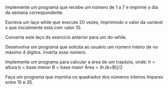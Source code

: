 Implemente um programa que recebe um número de 1 a 7 e imprime o dia da semana correspondente.

Escreva um laço while que execute 20 vezes, imprimindo o valor da variável x que inicialmente está com valor 10. 

Converta este laço do exercício anterior para um do-while.

Desenvolva um programa que solicita ao usuário um número inteiro de no máximo 4 dígitos. Inverta esse número. 

Implemente um programa para calcular a área de um trapézio, onde: h = altura b = base menor B = base maior Área = (h.(b+B))/2

Faça um programa que imprima os quadrados dos números inteiros ímpares entre 15 e 35.